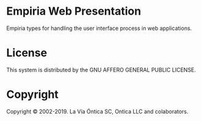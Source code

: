 ﻿# Empiria Web Presentation

Empiria types for handling the user interface process in web applications.

# License

This system is distributed by the GNU AFFERO GENERAL PUBLIC LICENSE.

# Copyright

Copyright © 2002-2019. La Vía Óntica SC, Ontica LLC and colaborators.
